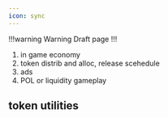 ```yaml
---
icon: sync
---
```


!!!warning Warning
Draft page
!!!

1. in game economy
2. token distrib and alloc, release scehedule
3. ads
4. POL or liquidity gameplay


## token utilities